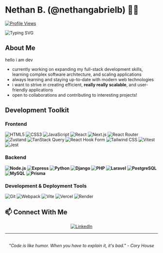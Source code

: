 <div align="start">

# Nethan B. (@nethangabrielb) 👨‍💻

[![Profile Views](https://komarev.com/ghpvc/?username=suix0&color=blueviolet)](https://github.com/suix0)

<img src="https://readme-typing-svg.herokuapp.com?font=Fira+Code&size=24&duration=3000&pause=1000&color=00C2FF&center=true&vCenter=true&random=false&width=500&lines=Aspiring+Full+Stack+Developer;Always+Learning+%26+Growing" alt="Typing SVG" />

</div>

## About Me

hello i am dev

- currently working on expanding my full-stack development skills, learning complex software architecture, and scaling applications
- always learning and staying up-to-date with modern web technologies
- i want to strive in creating efficient, **really really scalable**, and user-friendly applications
- open to collaborations and contributing to interesting projects!

## Development Toolkit

### Frontend
![HTML5](https://img.shields.io/badge/-HTML5-E34F26?style=flat&logo=html5&logoColor=white)
![CSS3](https://img.shields.io/badge/-CSS3-1572B6?style=flat&logo=css3&logoColor=white)
![JavaScript](https://img.shields.io/badge/-JavaScript-F7DF1E?style=flat&logo=javascript&logoColor=black)
![React](https://img.shields.io/badge/-React-61DAFB?style=flat&logo=react&logoColor=black)
![Next.js](https://img.shields.io/badge/-Next.js-000000?style=flat&logo=next.js&logoColor=white)
![React Router](https://img.shields.io/badge/-React_Router-CA4245?style=flat&logo=react-router&logoColor=white)
![Zustand](https://img.shields.io/badge/-Zustand-2D3748?style=flat&logo=zustand&logoColor=white)
![TanStack Query](https://img.shields.io/badge/-TanStack_Query-FF4154?style=flat&logo=react-query&logoColor=white)
![React Hook Form](https://img.shields.io/badge/-React_Hook_Form-EC5990?style=flat&logo=reacthookform&logoColor=white)
![Tailwind CSS](https://img.shields.io/badge/-Tailwind_CSS-38B2AC?style=flat&logo=tailwind-css&logoColor=white)
![Vitest](https://img.shields.io/badge/-Vitest-6E9F18?style=flat&logo=vitest&logoColor=white)
![Jest](https://img.shields.io/badge/-Jest-C21325?style=flat&logo=jest&logoColor=white)

### Backend
**![Node.js](https://img.shields.io/badge/-Node.js-339933?style=flat&logo=node.js&logoColor=white)**
**![Express](https://img.shields.io/badge/-Express-000000?style=flat&logo=express&logoColor=white)**
**![Python](https://img.shields.io/badge/-Python-3776AB?style=flat&logo=python&logoColor=white)**
**![Django](https://img.shields.io/badge/-Django-092E20?style=flat&logo=django&logoColor=white)**
**![PHP](https://img.shields.io/badge/-PHP-777BB4?style=flat&logo=php&logoColor=white)**
**![Laravel](https://img.shields.io/badge/-Laravel-FF2D20?style=flat&logo=laravel&logoColor=white)**
**![PostgreSQL](https://img.shields.io/badge/-PostgreSQL-336791?style=flat&logo=postgresql&logoColor=white)**
**![MySQL](https://img.shields.io/badge/-MySQL-4479A1?style=flat&logo=mysql&logoColor=white)**
**![Prisma](https://img.shields.io/badge/-Prisma-2D3748?style=flat&logo=prisma&logoColor=white)**

### Development & Deployment Tools
![Git](https://img.shields.io/badge/-Git-F05032?style=flat&logo=git&logoColor=white)
![Webpack](https://img.shields.io/badge/-Webpack-8DD6F9?style=flat&logo=webpack&logoColor=black)
![Vite](https://img.shields.io/badge/-Vite-646CFF?style=flat&logo=vite&logoColor=white)
![Vercel](https://img.shields.io/badge/-Vercel-000000?style=flat&logo=vercel&logoColor=white)
![Render](https://img.shields.io/badge/-Render-46E3B7?style=flat&logo=render&logoColor=white)

## 📫 Connect With Me

<div align="center">

[![LinkedIn](https://img.shields.io/badge/LinkedIn-%230077B5.svg?style=for-the-badge&logo=linkedin&logoColor=white)](https://www.linkedin.com/in/nethan-gabriel-b-9401b7271)

</div>

---

<div align="center">
    <br />
    <i>"Code is like humor. When you have to explain it, it's bad." - Cory House</i>
</div>
